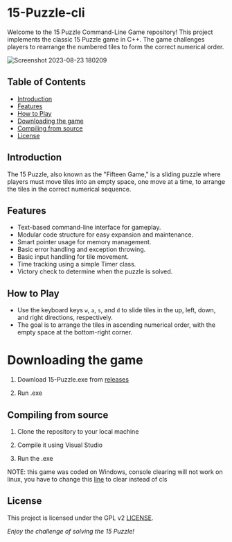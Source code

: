 # 15-Puzzle-cli

Welcome to the 15 Puzzle Command-Line Game repository! This project implements the classic 15 Puzzle game in C++. The game challenges players to rearrange the numbered tiles to form the correct numerical order.

![Screenshot 2023-08-23 180209](https://github.com/Edveika/15-Puzzle-cli/assets/113787144/63da464a-ab7b-48bd-af40-98a52c604dfa)

## Table of Contents
- [Introduction](#introduction)
- [Features](#features)
- [How to Play](#how-to-play)
- [Downloading the game](#downloading-the-game)
- [Compiling from source](#compiling-from-source)
- [License](#license)

## Introduction

The 15 Puzzle, also known as the "Fifteen Game," is a sliding puzzle where players must move tiles into an empty space, one move at a time, to arrange the tiles in the correct numerical sequence.

## Features

- Text-based command-line interface for gameplay.
- Modular code structure for easy expansion and maintenance.
- Smart pointer usage for memory management.
- Basic error handling and exception throwing.
- Basic input handling for tile movement.
- Time tracking using a simple Timer class.
- Victory check to determine when the puzzle is solved.

## How to Play

- Use the keyboard keys `w`, `a`, `s`, and `d` to slide tiles in the up, left, down, and right directions, respectively.
- The goal is to arrange the tiles in ascending numerical order, with the empty space at the bottom-right corner.

# Downloading the game

1. Download 15-Puzzle.exe from [releases](https://github.com/Edveika/15-Puzzle-cli/releases/tag/1.0)

2. Run .exe

## Compiling from source

1. Clone the repository to your local machine

2. Compile it using Visual Studio

3. Run the .exe

NOTE: this game was coded on Windows, console clearing will not work on linux, you have to change this [line](https://github.com/Edveika/15-Puzzle-cli/blob/f4f08b4a525bd3acef7d3a1049fb8c5eebc60f39/15%20Puzzle-cli/Src/Game/Game.cpp#L38C2-L38C16) to clear instead of cls

## License

This project is licensed under the GPL v2 [LICENSE](LICENSE).

_Enjoy the challenge of solving the 15 Puzzle!_
